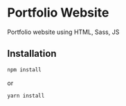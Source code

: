 # Portfolio Website
Portfolio website using HTML, Sass, JS

## Installation
```sh
npm install
```
or
```sh
yarn install
```
